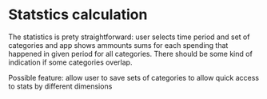 # Statstics calculation

The statistics is prety straightforward: user selects time 
period and set of categories and app shows ammounts sums 
for each spending that happened in given period for all 
categories. There should be some kind of indication if some
categories overlap. 

Possible feature: allow user to save sets of categories to
allow quick access to stats by different dimensions  

